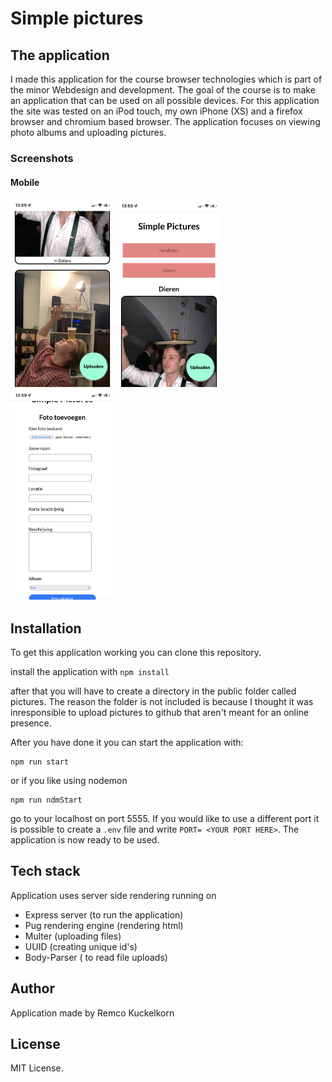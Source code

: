 # Simple pictures

## The application

I made this application for the course browser technologies which is part of the minor Webdesign and development. The goal of the course is to make an application that can be used on all possible devices. For this application the site was tested on an iPod touch, my own iPhone (XS) and a firefox browser and chromium based browser. The application focuses on viewing photo albums and uploading pictures.

### Screenshots

#### Mobile

<img src="./docs/assets/2.png" alt="Homescreen" width=33% height=33%>
<img src="./docs/assets/1.png" alt="Album screen" width=33% height=33%>
<img src="./docs/assets/3.png" alt="Upload" width=33% height=33%>

## Installation

To get this application working you can clone this repository.

install the application with `npm install`

after that you will have to create a directory in the public folder called pictures. The reason the folder is not included is because I thought it was inresponsible to upload pictures to github that aren't meant for an online presence.

After you have done it you can start the application with:

```cli
npm run start
```

or if you like using nodemon

```cli
npm run ndmStart
```

go to your localhost on port 5555. If you would like to use a different port it is possible to create a `.env` file and write `PORT= <YOUR PORT HERE>`. The application is now ready to be used.

## Tech stack

Application uses server side rendering running on

- Express server (to run the application)
- Pug rendering engine (rendering html)
- Multer (uploading files)
- UUID (creating unique id's)
- Body-Parser ( to read file uploads)

## Author

Application made by Remco Kuckelkorn

## License

MIT License.
